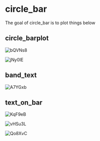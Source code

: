
# circle_bar

<!-- badges: start -->
<!-- badges: end -->

The goal of circle_bar is to plot things below

## circle_barplot

![bQVNs8](https://cdn.jsdelivr.net/gh/xiayh17/Figs@main/uPic/bQVNs8.png)

![jNy0IE](https://cdn.jsdelivr.net/gh/xiayh17/Figs@main/uPic/jNy0IE.png)


## band_text

![A7YGxb](https://cdn.jsdelivr.net/gh/xiayh17/Figs@main/uPic/A7YGxb.png)

## text_on_bar

![KqF9eB](https://cdn.jsdelivr.net/gh/xiayh17/Figs@main/uPic/KqF9eB.png)

![vHSu3L](https://cdn.jsdelivr.net/gh/xiayh17/Figs@main/uPic/vHSu3L.png)

![Qo8XvC](https://cdn.jsdelivr.net/gh/xiayh17/Figs@main/uPic/Qo8XvC.png)
